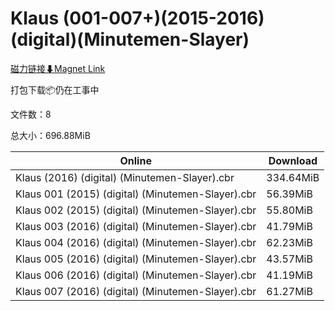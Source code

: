 # Klaus (001-007+)(2015-2016)(digital)(Minutemen-Slayer)

[磁力链接⬇Magnet Link](magnet:?xt=urn:btih:c1efbf0178e1ed5cc791107136a68ce4f4afb5b4&dn=Klaus%20%28001-007%2B%29%282015-2016%29%28digital%29%28Minutemen-Slayer%29)

打包下载📦仍在工事中

文件数：8

总大小：696.88MiB

Online | Download
--- | ---
Klaus (2016) (digital) (Minutemen-Slayer).cbr | 334.64MiB
Klaus 001 (2015) (digital) (Minutemen-Slayer).cbr | 56.39MiB
Klaus 002 (2015) (digital) (Minutemen-Slayer).cbr | 55.80MiB
Klaus 003 (2016) (digital) (Minutemen-Slayer).cbr | 41.79MiB
Klaus 004 (2016) (digital) (Minutemen-Slayer).cbr | 62.23MiB
Klaus 005 (2016) (digital) (Minutemen-Slayer).cbr | 43.57MiB
Klaus 006 (2016) (digital) (Minutemen-Slayer).cbr | 41.19MiB
Klaus 007 (2016) (digital) (Minutemen-Slayer).cbr | 61.27MiB